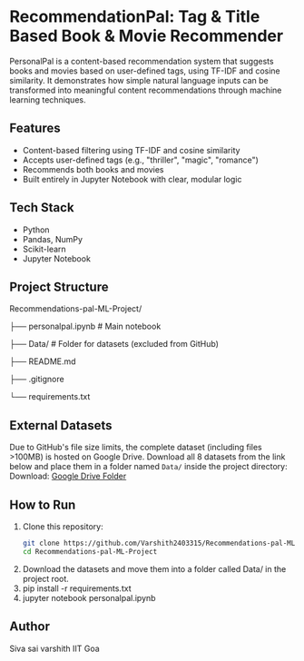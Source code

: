 # RecommendationPal: Tag & Title Based Book & Movie Recommender

PersonalPal is a content-based recommendation system that suggests books and movies based on user-defined tags, using TF-IDF and cosine similarity.
It demonstrates how simple natural language inputs can be transformed into meaningful content recommendations through machine learning techniques.
## Features
- Content-based filtering using TF-IDF and cosine similarity
- Accepts user-defined tags (e.g., "thriller", "magic", "romance")
- Recommends both books and movies
- Built entirely in Jupyter Notebook with clear, modular logic
## Tech Stack
- Python
- Pandas, NumPy
- Scikit-learn
- Jupyter Notebook

## Project Structure
Recommendations-pal-ML-Project/

├── personalpal.ipynb # Main notebook

├── Data/ # Folder for datasets (excluded from GitHub)

├── README.md

├── .gitignore

└── requirements.txt

## External Datasets

Due to GitHub's file size limits, the complete dataset (including files >100MB) is hosted on Google Drive.
Download all 8 datasets from the link below and place them in a folder named `Data/` inside the project directory:
Download: [Google Drive Folder](https://drive.google.com/drive/folders/136fX_Jzk3j4Gs6tjVNYXwoc7k1LSnzow?usp=sharing)
## How to Run
1. Clone this repository:
   ```bash
   git clone https://github.com/Varshith2403315/Recommendations-pal-ML-Project.git
   cd Recommendations-pal-ML-Project
2. Download the datasets and move them into a folder called Data/ in the project root.
3. pip install -r requirements.txt
4. jupyter notebook personalpal.ipynb

## Author
Siva sai varshith
IIT Goa

